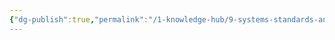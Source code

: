 ```yaml
---
{"dg-publish":true,"permalink":"/1-knowledge-hub/9-systems-standards-and-plans-in-place/5-relationships-with-self-family-and-friends-ss-and-p/travel-planning-ss-and-p/untitled/","noteIcon":""}
---
```


